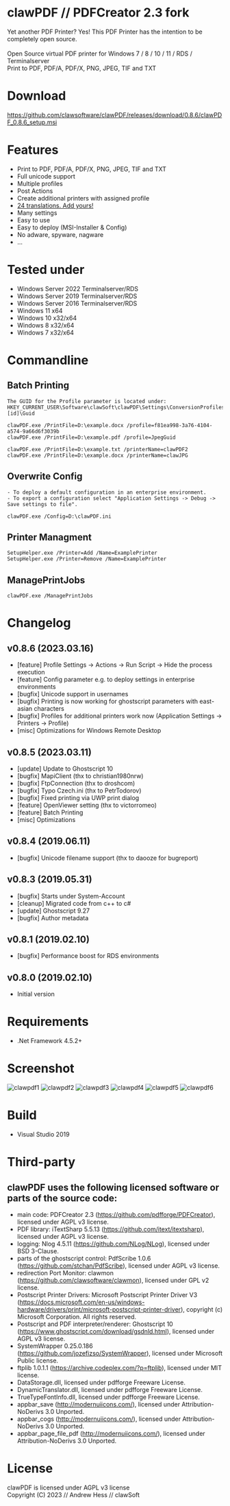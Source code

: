 # clawPDF // PDFCreator 2.3 fork

Yet another PDF Printer? Yes! This PDF Printer has the intention to be completely open source.<br><br>
Open Source virtual PDF printer for Windows 7 / 8 / 10 / 11 / RDS / Terminalserver<br>
Print to PDF, PDF/A, PDF/X, PNG, JPEG, TIF and TXT

# Download

https://github.com/clawsoftware/clawPDF/releases/download/0.8.6/clawPDF_0.8.6_setup.msi


# Features

- Print to PDF, PDF/A, PDF/X, PNG, JPEG, TIF and TXT
- Full unicode support
- Multiple profiles
- Post Actions
- Create additional printers with assigned profile
- [24 translations. Add yours!](https://github.com/clawsoftware/clawPDF/wiki/Translations)
- Many settings
- Easy to use
- Easy to deploy (MSI-Installer & Config)
- No adware, spyware, nagware
- ...

# Tested under

- Windows Server 2022 Terminalserver/RDS
- Windows Server 2019 Terminalserver/RDS
- Windows Server 2016 Terminalserver/RDS
- Windows 11 x64
- Windows 10 x32/x64
- Windows 8 x32/x64
- Windows 7 x32/x64

# Commandline

## Batch Printing
```
The GUID for the Profile parameter is located under: HKEY_CURRENT_USER\Software\clawSoft\clawPDF\Settings\ConversionProfiles\[id]\Guid

clawPDF.exe /PrintFile=D:\example.docx /profile=f81ea998-3a76-4104-a574-9a66d6f3039b
clawPDF.exe /PrintFile=D:\example.pdf /profile=JpegGuid

clawPDF.exe /PrintFile=D:\example.txt /printerName=clawPDF2
clawPDF.exe /PrintFile=D:\example.docx /printerName=clawJPG
```

## Overwrite Config
```
- To deploy a default configuration in an enterprise environment.
- To export a configuration select "Application Settings -> Debug -> Save settings to file".

clawPDF.exe /Config=D:\clawPDF.ini
```

## Printer Managment
```
SetupHelper.exe /Printer=Add /Name=ExamplePrinter
SetupHelper.exe /Printer=Remove /Name=ExamplePrinter
```

## ManagePrintJobs
```
clawPDF.exe /ManagePrintJobs
```


# Changelog

## v0.8.6 (2023.03.16)

- [feature] Profile Settings -> Actions -> Run Script -> Hide the process execution
- [feature] Config parameter e.g. to deploy settings in enterprise environments
- [bugfix]  Unicode support in usernames
- [bugfix]  Printing is now working for ghostscript parameters with east-asian characters
- [bugfix]  Profiles for additional printers work now (Application Settings -> Printers -> Profile)
- [misc]    Optimizations for Windows Remote Desktop

## v0.8.5 (2023.03.11)

- [update]	Update to Ghostscript 10
- [bugfix]  MapiClient (thx to christian1980nrw)
- [bugfix]  FtpConnection (thx to droshcom)
- [bugfix]  Typo Czech.ini (thx to PetrTodorov)
- [bugfix]  Fixed printing via UWP print dialog
- [feature] OpenViewer setting (thx to victorromeo)
- [feature] Batch Printing
- [misc]	Optimizations

## v0.8.4 (2019.06.11)

- [bugfix]  Unicode filename support (thx to daooze for bugreport)

## v0.8.3 (2019.05.31)

- [bugfix]  Starts under System-Account
- [cleanup] Migrated code from c++ to c#
- [update]  Ghostscript 9.27
- [bugfix]  Author metadata

## v0.8.1 (2019.02.10)

- [bugfix] Performance boost for RDS environments

## v0.8.0 (2019.02.10)

- Initial version


# Requirements

- .Net Framework 4.5.2+


# Screenshot

![clawpdf1](clawPDF/docs/images/clawpdf1.png?raw=true "clawpdf1")
![clawpdf2](clawPDF/docs/images/clawpdf2.png?raw=true "clawpdf2")
![clawpdf3](clawPDF/docs/images/clawpdf3.png?raw=true "clawpdf3")
![clawpdf4](clawPDF/docs/images/clawpdf4.png?raw=true "clawpdf4")
![clawpdf5](clawPDF/docs/images/clawpdf5.png?raw=true "clawpdf5")
![clawpdf6](clawPDF/docs/images/clawpdf6.png?raw=true "clawpdf6")


# Build

- Visual Studio 2019


# Third-party

## clawPDF uses the following licensed software or parts of the source code:

- main code: PDFCreator 2.3 (https://github.com/pdfforge/PDFCreator), licensed under AGPL v3 license.
- PDF library: iTextSharp 5.5.13 (https://github.com/itext/itextsharp), licensed under AGPL v3 license.
- logging: Nlog 4.5.11 (https://github.com/NLog/NLog), licensed under BSD 3-Clause.
- parts of the ghostscript control: PdfScribe 1.0.6 (https://github.com/stchan/PdfScribe), licensed under AGPL v3 license.
- redirection Port Monitor: clawmon (https://github.com/clawsoftware/clawmon), licensed under GPL v2 license.
- Postscript Printer Drivers: Microsoft Postscript Printer Driver V3 (https://docs.microsoft.com/en-us/windows-hardware/drivers/print/microsoft-postscript-printer-driver), copyright (c) Microsoft Corporation. All rights reserved.
- Postscript and PDF interpreter/renderer: Ghostscript 10 (https://www.ghostscript.com/download/gsdnld.html), licensed under AGPL v3 license.
- SystemWrapper 0.25.0.186 (https://github.com/jozefizso/SystemWrapper), licensed under Microsoft Public license.
- ftplib 1.0.1.1 (https://archive.codeplex.com/?p=ftplib), licensed under MIT license.
- DataStorage.dll, licensed under pdfforge Freeware License.
- DynamicTranslator.dll, licensed under pdfforge Freeware License.
- TrueTypeFontInfo.dll, licensed under pdfforge Freeware License.
- appbar_save (http://modernuiicons.com/), licensed under Attribution-NoDerivs 3.0 Unported.
- appbar_cogs (http://modernuiicons.com/), licensed under Attribution-NoDerivs 3.0 Unported.
- appbar_page_file_pdf (http://modernuiicons.com/), licensed under Attribution-NoDerivs 3.0 Unported.


# License

clawPDF is licensed under AGPL v3 license<br>
Copyright (C) 2023 // Andrew Hess // clawSoft
